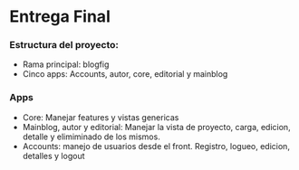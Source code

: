 # Entrega Final
<h3>Estructura del proyecto:</h3>
<ul>
  <li>Rama principal: blogfig </li>
  <li>Cinco apps: Accounts, autor, core, editorial y mainblog</li>
</ul>
<h3>Apps</h3>
<ul>
    <li>Core: Manejar features y vistas genericas</li>
    <li>Mainblog, autor y editorial: Manejar la vista de proyecto, carga, edicion, detalle y elimiminado de los mismos.</li>
    <li>Accounts: manejo de usuarios desde el front. Registro, logueo, edicion, detalles y logout</li>
</ul>
